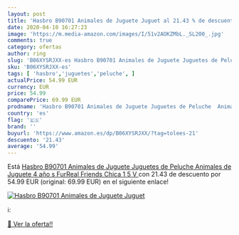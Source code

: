 ```yaml
---
layout: post
title: 'Hasbro B90701 Animales de Juguete Juguet al 21.43 % de descuento'
date: 2020-04-10 16:27:23
image: 'https://m.media-amazon.com/images/I/51v2AOKZMbL._SL200_.jpg'
comments: true
category: ofertas
author: ring
slug: 'B06XYSRJXX-es Hasbro B90701 Animales de Juguete Juguetes de Peluche...'
sku: 'B06XYSRJXX-es'
tags: [ 'hasbro','juguetes','peluche', ]
actualPrice: 54.99 EUR
currency: EUR
price: 54.99
comparePrice: 69.99 EUR
prodname: 'Hasbro B90701 Animales de Juguete Juguetes de Peluche  Animales de Juguete   4 año s   FurReal Friends  Chica  1 5 V '
country: 'es'
flag: '🇪🇸'
brand: ''
buyurl: 'https://www.amazon.es/dp/B06XYSRJXX/?tag=tolees-21'
descuento: '21.43'
average: '54.99'
---
```


Está [Hasbro B90701 Animales de Juguete Juguetes de Peluche  Animales de Juguete   4 año s   FurReal Friends  Chica  1 5 V ](https://www.amazon.es/dp/B06XYSRJXX/?tag=tolees-21) con 21.43 de descuento por 54.99 EUR (original: 69.99 EUR) en el siguiente enlace!

[![Hasbro B90701 Animales de Juguete Juguet](https://m.media-amazon.com/images/I/51v2AOKZMbL._SL200_.jpg)](https://www.amazon.es/dp/B06XYSRJXX/?tag=tolees-21)

ℹ️:


[🛒 Ver la oferta!!](https://www.amazon.es/dp/B06XYSRJXX/?tag=tolees-21)
